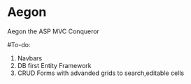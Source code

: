 # Aegon
Aegon the ASP MVC Conqueror

#To-do: 
 1. Navbars
 2. DB first Entity Framework
 3. CRUD Forms with advanded grids to search,editable cells
 

